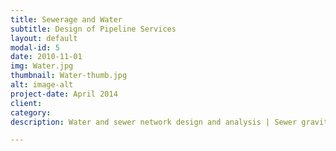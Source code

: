 ```yaml
---
title: Sewerage and Water
subtitle: Design of Pipeline Services
layout: default
modal-id: 5
date: 2010-11-01
img: Water.jpg
thumbnail: Water-thumb.jpg
alt: image-alt
project-date: April 2014
client:
category:
description: Water and sewer network design and analysis | Sewer gravity & pumped systems

---
```


